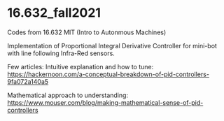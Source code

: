 # 16.632_fall2021
Codes from 16.632 MIT (Intro to Autonmous Machines)


Implementation of Proportional Integral Derivative Controller for mini-bot with line following Infra-Red sensors.

Few articles:
Intuitive explanation and how to tune:
https://hackernoon.com/a-conceptual-breakdown-of-pid-controllers-9fa072a140a5

Mathematical approach to understanding:
https://www.mouser.com/blog/making-mathematical-sense-of-pid-controllers
